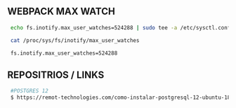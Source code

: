 

## WEBPACK MAX WATCH

```bash
 echo fs.inotify.max_user_watches=524288 | sudo tee -a /etc/sysctl.conf && sudo sysctl -p

 cat /proc/sys/fs/inotify/max_user_watches

 fs.inotify.max_user_watches=524288
```

## REPOSITRIOS / LINKS

```bash
 #POSTGRES 12
 $ https://remot-technologies.com/como-instalar-postgresql-12-ubuntu-18-04/
 
 
```

